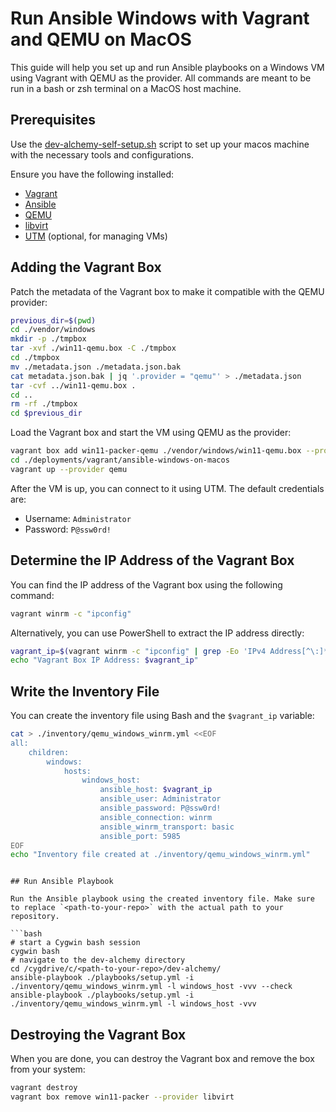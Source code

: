# Run Ansible Windows with Vagrant and QEMU on MacOS

This guide will help you set up and run Ansible playbooks on a Windows VM using Vagrant with QEMU as the provider.
All commands are meant to be run in a bash or zsh terminal on a MacOS host machine.

## Prerequisites

Use the [dev-alchemy-self-setup.sh](../../../scripts/macos/dev-alchemy-self-setup.sh) script to set up your macos machine with the necessary tools and configurations.

Ensure you have the following installed:

- [Vagrant](https://www.vagrantup.com/downloads)
- [Ansible](https://docs.ansible.com/ansible/latest/installation_guide/intro_installation.html)
- [QEMU](https://www.qemu.org/download/)
- [libvirt](https://libvirt.org/)
- [UTM](https://mac.getutm.app/) (optional, for managing VMs)

## Adding the Vagrant Box

Patch the metadata of the Vagrant box to make it compatible with the QEMU provider:

```bash
previous_dir=$(pwd)
cd ./vendor/windows
mkdir -p ./tmpbox
tar -xvf ./win11-qemu.box -C ./tmpbox
cd ./tmpbox
mv ./metadata.json ./metadata.json.bak
cat metadata.json.bak | jq '.provider = "qemu"' > ./metadata.json
tar -cvf ../win11-qemu.box .
cd ..
rm -rf ./tmpbox
cd $previous_dir
```

Load the Vagrant box and start the VM using QEMU as the provider:

```bash
vagrant box add win11-packer-qemu ./vendor/windows/win11-qemu.box --provider qemu
cd ./deployments/vagrant/ansible-windows-on-macos
vagrant up --provider qemu
```

After the VM is up, you can connect to it using UTM. The default credentials are:

- Username: `Administrator`
- Password: `P@ssw0rd!`

## Determine the IP Address of the Vagrant Box

You can find the IP address of the Vagrant box using the following command:

```bash
vagrant winrm -c "ipconfig"
```

Alternatively, you can use PowerShell to extract the IP address directly:

```bash
vagrant_ip=$(vagrant winrm -c "ipconfig" | grep -Eo 'IPv4 Address[^\:]*: ([0-9]{1,3}\.){3}[0-9]{1,3}' | awk -F': ' '{print $2}')
echo "Vagrant Box IP Address: $vagrant_ip"
```

## Write the Inventory File

You can create the inventory file using Bash and the `$vagrant_ip` variable:

```bash
cat > ./inventory/qemu_windows_winrm.yml <<EOF
all:
    children:
        windows:
            hosts:
                windows_host:
                    ansible_host: $vagrant_ip
                    ansible_user: Administrator
                    ansible_password: P@ssw0rd!
                    ansible_connection: winrm
                    ansible_winrm_transport: basic
                    ansible_port: 5985
EOF
echo "Inventory file created at ./inventory/qemu_windows_winrm.yml"
```
```

## Run Ansible Playbook

Run the Ansible playbook using the created inventory file. Make sure to replace `<path-to-your-repo>` with the actual path to your repository.

```bash
# start a Cygwin bash session
cygwin bash
# navigate to the dev-alchemy directory
cd /cygdrive/c/<path-to-your-repo>/dev-alchemy/
ansible-playbook ./playbooks/setup.yml -i ./inventory/qemu_windows_winrm.yml -l windows_host -vvv --check
ansible-playbook ./playbooks/setup.yml -i ./inventory/qemu_windows_winrm.yml -l windows_host -vvv
```

## Destroying the Vagrant Box

When you are done, you can destroy the Vagrant box and remove the box from your system:

```bash
vagrant destroy
vagrant box remove win11-packer --provider libvirt
```
